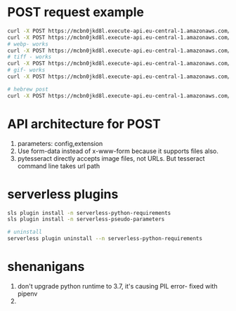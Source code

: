 # POST request example
```sh
curl -X POST https://mcbn0jkd8l.execute-api.eu-central-1.amazonaws.com/dev/ocr -d "https://i.imgur.com/zGRdhAT.jpg"
curl -X POST https://mcbn0jkd8l.execute-api.eu-central-1.amazonaws.com/dev/ocr -d "https://i.etsystatic.com/16235847/r/il/b1e59b/2011957531/il_570xN.2011957531_p39l.jpg"
# webp- works
curl -X POST https://mcbn0jkd8l.execute-api.eu-central-1.amazonaws.com/dev/ocr -d "https://www.online-convert.com/downloadfile/e1faa392-54fc-4aa3-96e8-764b872f6c5f/180d9d302f6308358ec8b8faaed7e74e"
# tiff - works
curl -X POST https://mcbn0jkd8l.execute-api.eu-central-1.amazonaws.com/dev/ocr -d "https://www.online-convert.com/downloadfile/eefcbca6-e32f-4746-b48c-b79eab426c2d/5e98fef3ab27e890f09bb70257584ec0"
# gif- works
curl -X POST https://mcbn0jkd8l.execute-api.eu-central-1.amazonaws.com/dev/ocr -d "https://media3.giphy.com/media/D0Uhua2Z1PC8w/source.gif"

# hebrew post
curl -X POST https://mcbn0jkd8l.execute-api.eu-central-1.amazonaws.com/dev/ocr -d "https://encrypted-tbn0.gstatic.com/images?q=tbn%3AANd9GcQdUtag90lRt2LVqV0MCHiO-w-FCbEpkjSOrOaNB6_3wVvr1kj0"
```

# API architecture for POST 
1. parameters: config,extension
2. Use form-data instead of x-www-form because it supports files also.
3. pytesseract directly accepts image files, not URLs. But tesseract command line takes url path

# serverless plugins
```sh
sls plugin install -n serverless-python-requirements
sls plugin install -n serverless-pseudo-parameters

# uninstall
serverless plugin uninstall --n serverless-python-requirements
```

# shenanigans
1. don't upgrade python runtime to 3.7, it's causing PIL error- fixed with pipenv
2. 

